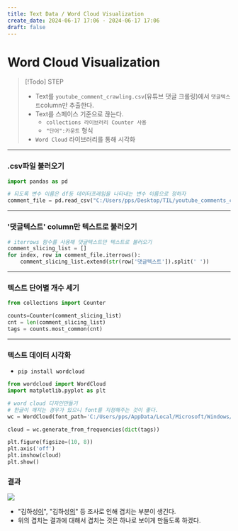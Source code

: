 ```yaml
---
title: Text Data / Word Cloud Visualization
create_date: 2024-06-17 17:06 - 2024-06-17 17:06
draft: false
---
```

# Word Cloud Visualization

>[!Todo] STEP
>- Text를 `youtube_comment_crawling.csv`(유튜브 댓글 크롤링)에서 `댓글텍스트`column만 추출한다.
>- Text를 스페이스 기준으로 끊는다.
>	-  `collections 라이브러리 Counter 사용`
>	- `"단어":카운트` 형식
>- `Word Cloud` 라이브러리를 통해 시각화

---
### .csv파일 불러오기

```python
import pandas as pd

# 되도록 변수 이름은 df등 데이터프레임을 나타내는 변수 이름으로 정하자
comment_file = pd.read_csv("C:/Users/pps/Desktop/TIL/youtube_comments_crawling.csv", encoding= 'utf-8')
```

---
### '댓글텍스트' column만 텍스트로 불러오기

```python
# iterrows 함수를 사용해 댓글텍스트만 텍스트로 불러오기
comment_slicing_list = []
for index, row in comment_file.iterrows():
    comment_slicing_list.extend(str(row['댓글텍스트']).split(' '))
```

---
### 텍스트 단어별 개수 세기

```python
from collections import Counter

counts=Counter(comment_slicing_list)
cnt = len(comment_slicing_list)
tags = counts.most_common(cnt)

```

---
### 텍스트 데이터 시각화

- `pip install wordcloud`
```python
from wordcloud import WordCloud
import matplotlib.pyplot as plt

# word cloud 디자인만들기
# 한글이 깨지는 경우가 있으니 font를 지정해주는 것이 좋다.
wc = WordCloud(font_path='C:/Users/pps/AppData/Local/Microsoft/Windows/Fonts/NanumBarunGothic.ttf', background_color='white', width=800, height=600)

cloud = wc.generate_from_frequencies(dict(tags))

plt.figure(figsize=(10, 8))
plt.axis('off')
plt.imshow(cloud)
plt.show()
```

### 결과

![](https://imgur.com/PnuWS4b.jpg)

- "김하성<U>이</U>", "김하성<U>의</U>" 등 조사로 인해 겹치는 부분이 생긴다.
- 위의 겹치는 결과에 대해서 겹치는 것은 하나로 보이게 만들도록 하겠다.